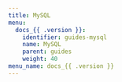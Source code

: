```yaml
---
title: MySQL
menu:
  docs_{{ .version }}:
    identifier: guides-mysql
    name: MySQL
    parent: guides
    weight: 40
menu_name: docs_{{ .version }}
---
```

